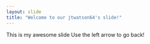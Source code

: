 ```yaml
---
layout: slide
title: "Welcome to our jtwatson64's slide!"
---
```

This is my awesome slide
Use the left arrow to go back!
